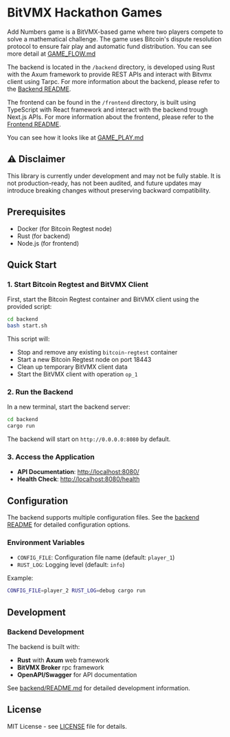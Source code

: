 # BitVMX Hackathon Games

Add Numbers game is a BitVMX-based game where two players compete to solve a mathematical challenge. The game uses Bitcoin's dispute resolution protocol to ensure fair play and automatic fund distribution. You can see more detail at [GAME_FLOW.md](GAME_FLOW.md)

The backend is located in the `/backend` directory, is developed using Rust with the Axum framework to provide REST APIs and interact with Bitvmx client using Tarpc. For more information about the backend, please refer to the [Backend README](./backend/README.md).

The frontend can be found in the `/frontend` directory, is built using TypeScript with React framework and interact with the backend trough Next.js APIs. For more information about the frontend, please refer to the [Frontend README](./frontend/README.md).

You can see how it looks like at [GAME_PLAY.md](GAME_PLAY.md)

## ⚠️ Disclaimer

This library is currently under development and may not be fully stable.
It is not production-ready, has not been audited, and future updates may introduce breaking changes without preserving backward compatibility.

## Prerequisites

- Docker (for Bitcoin Regtest node)
- Rust (for backend)
- Node.js (for frontend)

## Quick Start

### 1. Start Bitcoin Regtest and BitVMX Client

First, start the Bitcoin Regtest container and BitVMX client using the provided script:

```bash
cd backend
bash start.sh
```

This script will:

- Stop and remove any existing `bitcoin-regtest` container
- Start a new Bitcoin Regtest node on port 18443
- Clean up temporary BitVMX client data
- Start the BitVMX client with operation `op_1`

### 2. Run the Backend

In a new terminal, start the backend server:

```bash
cd backend
cargo run
```

The backend will start on `http://0.0.0.0:8080` by default.

### 3. Access the Application

- **API Documentation**: <http://localhost:8080/>
- **Health Check**: <http://localhost:8080/health>

## Configuration

The backend supports multiple configuration files. See the [backend README](backend/README.md) for detailed configuration options.

### Environment Variables

- `CONFIG_FILE`: Configuration file name (default: `player_1`)
- `RUST_LOG`: Logging level (default: `info`)

Example:
```bash
CONFIG_FILE=player_2 RUST_LOG=debug cargo run
```

## Development

### Backend Development

The backend is built with:

- **Rust** with **Axum** web framework
- **BitVMX Broker** rpc framework
- **OpenAPI/Swagger** for API documentation

See [backend/README.md](backend/README.md) for detailed development information.

## License

MIT License - see [LICENSE](LICENSE) file for details.
